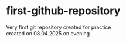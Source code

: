 # first-github-repository
Very first git repository created for practice
<br>
created on 08.04.2025
<bn>
on evening